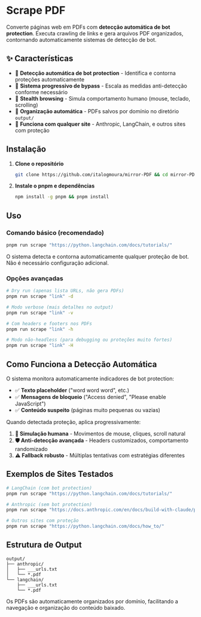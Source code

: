 # Scrape PDF

Converte páginas web em PDFs com **detecção automática de bot protection**. Executa crawling de links e gera arquivos PDF organizados, contornando automaticamente sistemas de detecção de bot.

## ✨ Características

- 🤖 **Detecção automática de bot protection** - Identifica e contorna proteções automaticamente
- 🔄 **Sistema progressivo de bypass** - Escala as medidas anti-detecção conforme necessário  
- 📱 **Stealth browsing** - Simula comportamento humano (mouse, teclado, scrolling)
- 📁 **Organização automática** - PDFs salvos por domínio no diretório `output/`
- 🎯 **Funciona com qualquer site** - Anthropic, LangChain, e outros sites com proteção

## Instalação

1. **Clone o repositório**
   ```bash
   git clone https://github.com/italogmoura/mirror-PDF && cd mirror-PDF
   ```

2. **Instale o pnpm e dependências**
   ```bash
   npm install -g pnpm && pnpm install
   ```

## Uso

### Comando básico (recomendado)
```bash
pnpm run scrape "https://python.langchain.com/docs/tutorials/"
```

O sistema detecta e contorna automaticamente qualquer proteção de bot. Não é necessário configuração adicional.

### Opções avançadas
```bash
# Dry run (apenas lista URLs, não gera PDFs)
pnpm run scrape "link" -d

# Modo verbose (mais detalhes no output)
pnpm run scrape "link" -v

# Com headers e footers nos PDFs
pnpm run scrape "link" -h

# Modo não-headless (para debugging ou proteções muito fortes)
pnpm run scrape "link" -H
```

## Como Funciona a Detecção Automática

O sistema monitora automaticamente indicadores de bot protection:

- ✅ **Texto placeholder** ("word word word", etc.)
- ✅ **Mensagens de bloqueio** ("Access denied", "Please enable JavaScript")
- ✅ **Conteúdo suspeito** (páginas muito pequenas ou vazias)

Quando detectada proteção, aplica progressivamente:
1. **🤖 Simulação humana** - Movimentos de mouse, cliques, scroll natural
2. **🛡️ Anti-detecção avançada** - Headers customizados, comportamento randomizado
3. **⚠️ Fallback robusto** - Múltiplas tentativas com estratégias diferentes

## Exemplos de Sites Testados

```bash
# LangChain (com bot protection)
pnpm run scrape "https://python.langchain.com/docs/tutorials/"

# Anthropic (sem bot protection)  
pnpm run scrape "https://docs.anthropic.com/en/docs/build-with-claude/prompt-engineering"

# Outros sites com proteção
pnpm run scrape "https://python.langchain.com/docs/how_to/"
```

## Estrutura de Output

```
output/
├── anthropic/
│   ├── ___urls.txt
│   └── *.pdf
└── langchain/
    ├── ___urls.txt  
    └── *.pdf
```

Os PDFs são automaticamente organizados por domínio, facilitando a navegação e organização do conteúdo baixado.
